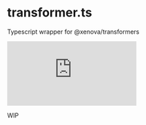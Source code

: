 # transformer.ts

Typescript wrapper for @xenova/transformers

[![npm Package Version](https://img.shields.io/npm/v/transformer.ts)](https://www.npmjs.com/package/transformer.ts)

WIP
